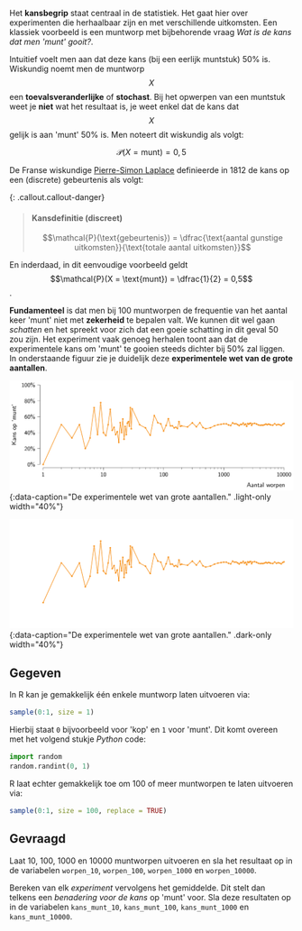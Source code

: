 Het **kansbegrip** staat centraal in de statistiek. Het gaat hier over experimenten die herhaalbaar zijn en met verschillende uitkomsten. Een klassiek voorbeeld is een muntworp met bijbehorende vraag *Wat is de kans dat men 'munt' gooit?*. 

Intuitief voelt men aan dat deze kans (bij een eerlijk muntstuk) 50% is. Wiskundig noemt men de muntworp $$X$$ een **toevalsveranderlijke** of **stochast**. Bij het opwerpen van een muntstuk weet je **niet** wat het resultaat is, je weet enkel dat de kans dat $$X$$ gelijk is aan 'munt' 50% is. Men noteert dit wiskundig als volgt:

$$
\mathcal{P}(X = \text{munt}) = 0,5
$$

De Franse wiskundige <a href="https://nl.wikipedia.org/wiki/Pierre-Simon_Laplace" target="_blank">Pierre-Simon Laplace</a> definieerde in 1812 de kans op een (discrete) gebeurtenis als volgt:

{: .callout.callout-danger}
>#### Kansdefinitie (discreet)
>
>$$\mathcal{P}(\text{gebeurtenis}) = \dfrac{\text{aantal gunstige uitkomsten}}{\text{totale aantal uitkomsten}}$$

En inderdaad, in dit eenvoudige voorbeeld geldt $$\mathcal{P}(X = \text{munt}) = \dfrac{1}{2} = 0,5$$.

**Fundamenteel** is dat men bij 100 muntworpen de frequentie van het aantal keer 'munt' niet met **zekerheid** te bepalen valt. We kunnen dit wel gaan *schatten* en het spreekt voor zich dat een goeie schatting in dit geval 50 zou zijn. Het experiment vaak genoeg herhalen toont aan dat de experimentele kans om 'munt' te gooien steeds dichter bij 50% zal liggen. In onderstaande figuur zie je duidelijk deze **experimentele wet van de grote aantallen**.

![De experimentele wet van grote aantallen.](media/cointoss_simulation.png "De experimentele wet van grote aantallen."){:data-caption="De experimentele wet van grote aantallen." .light-only width="40%"}

![De experimentele wet van grote aantallen.](media/cointoss_simulation_dark.png "De experimentele wet van grote aantallen."){:data-caption="De experimentele wet van grote aantallen." .dark-only width="40%"}


## Gegeven

In R kan je gemakkelijk één enkele muntworp laten uitvoeren via: 

```R
sample(0:1, size = 1)
```

Hierbij staat `0` bijvoorbeeld voor 'kop' en `1` voor 'munt'. Dit komt overeen met het volgend stukje *Python* code:

```python
import random
random.randint(0, 1)
```

R laat echter gemakkelijk toe om 100 of meer muntworpen te laten uitvoeren via:

```R
sample(0:1, size = 100, replace = TRUE)
```

## Gevraagd

Laat 10, 100, 1000 en 10000 muntworpen uitvoeren en sla het resultaat op in de variabelen `worpen_10`, `worpen_100`, `worpen_1000` en `worpen_10000`. 

Bereken van elk *experiment* vervolgens het gemiddelde. Dit stelt dan telkens een *benadering voor de kans* op 'munt' voor. Sla deze resultaten op in de variabelen `kans_munt_10`, `kans_munt_100`, `kans_munt_1000` en `kans_munt_10000`.
